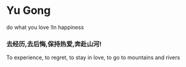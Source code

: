 # Yu Gong 
do what you love !In happiness  
### 去经历,去后悔,保持热爱,奔赴山河!  
To experience, to regret, to stay in love, to go to mountains and rivers
 

